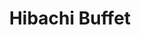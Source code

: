 ---
layout: place
title: "Hibachi Buffet"
permalink: /kentucky/louisville/hibachi-buffet.html
stateAbbr: KY
stateName: Kentucky
cityName: Louisville
place_id: ChIJG5t_UFgRaYgRRqW95vW_TA0
photos:
  - name: >-
      places/ChIJG5t_UFgRaYgRRqW95vW_TA0/photos/AUy1YQ3ajowEHWZ5Y-23QH3-J-peHoIlKctvh2Anh6926r7kjErvLMGGQ86o2Xp2SAJn8KTEvEYhA2iUrNVLz3usAD9rT0o_lKKec4kN-rQ-namfsKJCsIwcUcyMp29Q0jIL3L7TPg5dlWeEkJU5Dp4Jyn-idtEswMPGPmd69yazyIDPGQMf52LqvzlFLnm6pxg8NVzjDiLimjlQA-JQySuiMEZ06HZJJWNblDCYHoaVu8GfGGuRQTBJTNR0kuw1wDdQlwQRWgy2kwzMOknLXZKpeCJuyQFitFXcQkT57fXbWEX-WlSy9XfKcPNfPs_9-Xw3gbeMIdSXgLzMk_XGPGfH69Dbu_98swOfZsxROkCuOn6CT73Y5NeAyrAkjAGWo-zJbslh1KAPg9uL68MHW0kVndNhT0B3RuOzAICVPLnZYq2K0gY
    widthPx: 4000
    heightPx: 1824
    authorAttributions:
      - displayName: My Word is My Life
        uri: https://maps.google.com/maps/contrib/106354680198547766622
        photoUri: >-
          https://lh3.googleusercontent.com/a-/ALV-UjUhNQrOgJgAZ4NsuX_r477PIc9pgob-aqdpVOcosQFSvgcip0FVfA=s100-p-k-no-mo
    flagContentUri: >-
      https://www.google.com/local/imagery/report/?cb_client=maps_api_places.places_api&image_key=!1e10!2sCIHM0ogKEICAgICc-LLN-QE&hl=en-US
    googleMapsUri: >-
      https://www.google.com/maps/place//data=!3m4!1e2!3m2!1sCIHM0ogKEICAgICc-LLN-QE!2e10!4m2!3m1!1s0x88691158507f9b1b:0xd4cbff5e6bda546
  - name: >-
      places/ChIJG5t_UFgRaYgRRqW95vW_TA0/photos/AUy1YQ1NmQ4uYbKLmBjxFok7iARB8CCzXEDoxV6wP-Shgyk5jIMZSHvLbJf2JiLuspGc_Lx8nFsAHzNUxuUCu1LvfzrF0PNxCvpkoYYLAuNJ9KxMno2ibx6j79a85QuFuymDCkCfNb5O7CfXzzwDa4i4WLxQlbe60ddyReQi1cI6nvHmhFzrVnOpOPHFCunXVNyXvsk_mql-Vv95E7AvYUjsX2pKfpVpnPqYMVCgDoYI7_UsocKZtOifIaefBWLhnz1ZgzSvtjxbZcvvQA3-hqY25aMgAHTqD80pCx4u7mQsoGLiUw
    widthPx: 3024
    heightPx: 4032
    authorAttributions:
      - displayName: Hibachi Buffet
        uri: https://maps.google.com/maps/contrib/115820418755728585232
        photoUri: >-
          https://lh3.googleusercontent.com/a/ACg8ocKcf84FHj2YZxpx0uwFECYd4X6Vj85UzZUc0sQhk1gTi53jvw=s100-p-k-no-mo
    flagContentUri: >-
      https://www.google.com/local/imagery/report/?cb_client=maps_api_places.places_api&image_key=!1e10!2sAF1QipPIpOKZ13iN8_uINtAwpOfjdmJHVluFFG5GqBE5&hl=en-US
    googleMapsUri: >-
      https://www.google.com/maps/place//data=!3m4!1e2!3m2!1sAF1QipPIpOKZ13iN8_uINtAwpOfjdmJHVluFFG5GqBE5!2e10!4m2!3m1!1s0x88691158507f9b1b:0xd4cbff5e6bda546
  - name: >-
      places/ChIJG5t_UFgRaYgRRqW95vW_TA0/photos/AUy1YQ1cXmiqDTCjFQQMtuYh9wB0CUuMSH12keCXsMhOJDhhY7j4Q9_ZgnxaFJhUel1s0QfwSEpcaZKwNIYWs6oOYNtIW4wkcC6-947B62-JqJqWnImo0x-EbFNHlLGqV2-ndz9KgGBTfqxzCcKO-6xL_1xPawxwIsfpWspCaXqfEfinrWmonZZM1QTGUQ4tWp8Kao69Tgluv5Ug_8VKXEE67hlXtG4ujx-GZP9Z1idmFZQMhUvKBXRb4hk361ExuToQibTmXW9qXd37bgCBQtu6yThjSmVp51Cf3RjtZqSmz8SA2DP5MnnP3ObzzBhnRbJFNSe-WgzICjMxIcmnzjhxF7jMQVZtC_RMp4UeE3Xu7z1nZg-PcDLLuIAWuCB4AYRL-wo1KYIyF4k_G9FX5f9X2h5yR3z8WSBPYQn3ZINEm94-Q6U
    widthPx: 3000
    heightPx: 4000
    authorAttributions:
      - displayName: Rico Bulaclac
        uri: https://maps.google.com/maps/contrib/116224027523646214592
        photoUri: >-
          https://lh3.googleusercontent.com/a-/ALV-UjXOYDT2K-nf77tXbA3dNduY5QQ2uKSApz28AC1xBwzyrDm5eek=s100-p-k-no-mo
    flagContentUri: >-
      https://www.google.com/local/imagery/report/?cb_client=maps_api_places.places_api&image_key=!1e10!2sCIHM0ogKEICAgICfudnV3AE&hl=en-US
    googleMapsUri: >-
      https://www.google.com/maps/place//data=!3m4!1e2!3m2!1sCIHM0ogKEICAgICfudnV3AE!2e10!4m2!3m1!1s0x88691158507f9b1b:0xd4cbff5e6bda546
  - name: >-
      places/ChIJG5t_UFgRaYgRRqW95vW_TA0/photos/AUy1YQ2gzRySXPB5OULABXPPcfFZSTO-zluPstlMzbT3fFGac50lgtxOSyatrTGMZKKDual-Szmww9BlWXlK8oRR4ewHqOa4ERNHDs98SFlFCWW7yKX0bVB-7PGnLBs2MvI5pFnxtboIXHbo_eaDB0Z_vMMPZVesNCkKd7ojktClSo8LAOo9sxvqDliscMiCMgcC2t3an3jpX8GjAE8KOf66R3umprZx8ukfKz9U230LWM6jQcvMpUT5aJDE-oeTydh8n3gUTR-EwN1ZTWAk_r7yfIwIlaL9t2xMTqXpCz-KYJfMHNAIWQrKCH3nvOmqQSTIoKsAGWPZAmXh6BycerJ-hGcy77UILl7qCAa46EkJpDdT39f3CUQUThG6tcXPpSc8NG-kT51e_RKtwNhiVZOAwBV0Stye_X0DnIrmjKn-3o0
    widthPx: 3000
    heightPx: 4000
    authorAttributions:
      - displayName: Rico Bulaclac
        uri: https://maps.google.com/maps/contrib/116224027523646214592
        photoUri: >-
          https://lh3.googleusercontent.com/a-/ALV-UjXOYDT2K-nf77tXbA3dNduY5QQ2uKSApz28AC1xBwzyrDm5eek=s100-p-k-no-mo
    flagContentUri: >-
      https://www.google.com/local/imagery/report/?cb_client=maps_api_places.places_api&image_key=!1e10!2sCIHM0ogKEICAgICfudnVPA&hl=en-US
    googleMapsUri: >-
      https://www.google.com/maps/place//data=!3m4!1e2!3m2!1sCIHM0ogKEICAgICfudnVPA!2e10!4m2!3m1!1s0x88691158507f9b1b:0xd4cbff5e6bda546
  - name: >-
      places/ChIJG5t_UFgRaYgRRqW95vW_TA0/photos/AUy1YQ0-dS_JdTGhxOIUsIcigasdnxHWULXUk8mGRSjYdr12NoXcJ0rzpm1ytXPB1misnfTMbK6oirNjh4ECCCGX6H7id10YprhOlTiNchTDTzG7OySK0t6XQv3ryYJUYM4JkDMEsvf3PvmegTtCLPC_OPcVSHX4ieVdQLU_131InthP58EG7a82pHWFMYsr-BiLH3urAqJ3Tyyh3cKwJf4h0okKNaPm0bzp7HuLCWfP-VVr1EwKPn6egw2w7iMPtbmq_Y4Ilk6tjHCf_JN8eitDhpsVrRGL6M8QDicNyvd-19KQ5UdWlwOHpmfulnNQN8grBXwB5LIh7U36J_bITvSQTsd7oECtStxbSsk7xuLLnZZ9lKe-F_Te2vpFmRJBIu9NhBCi9A4tjrFQrTqx0m_D2IXJFJdu1gTLdEKSGr-4oTU
    widthPx: 3000
    heightPx: 4000
    authorAttributions:
      - displayName: Rico Bulaclac
        uri: https://maps.google.com/maps/contrib/116224027523646214592
        photoUri: >-
          https://lh3.googleusercontent.com/a-/ALV-UjXOYDT2K-nf77tXbA3dNduY5QQ2uKSApz28AC1xBwzyrDm5eek=s100-p-k-no-mo
    flagContentUri: >-
      https://www.google.com/local/imagery/report/?cb_client=maps_api_places.places_api&image_key=!1e10!2sCIHM0ogKEICAgICfudnVfA&hl=en-US
    googleMapsUri: >-
      https://www.google.com/maps/place//data=!3m4!1e2!3m2!1sCIHM0ogKEICAgICfudnVfA!2e10!4m2!3m1!1s0x88691158507f9b1b:0xd4cbff5e6bda546
  - name: >-
      places/ChIJG5t_UFgRaYgRRqW95vW_TA0/photos/AUy1YQ1NTPxQIXat2yrMV09GxUdGN5Uqa2yvxSB3OEdezbuRK_7yBkwBa4h65rV7KMMqlawB413KS9bAy2zzn9DImni5OqLvH0inYYh5g_yqamoF-D5rAZJe4nIyXbHJBf9S8R3LwUfEedhPAluIQwJNgMtHgbcjZIzczKf1DXftHmpUD4neAk5qY7HeoXmmJLho3boBUl-mGL7ktmyLzUkuHfUPf8qKmsR_rhPcmNWKjd9NSz5KzayzUIbEhTZAMq610Rvp91QiCdcQfauzHVb69YOKDL6LalDFBjIV6XySnwjXK6CRr4wDio1QhbjU1h6L6CRsqmh8KX2vYYNtNcVP5ASqtW9b1qORCkKMlxo710uqglSH3J3nqQtRII2Yqyztzehi4VuouAfhbDldwMF_eexpDuJwF1iLg4BO3oKfe2fGFHTu
    widthPx: 3024
    heightPx: 4032
    authorAttributions:
      - displayName: Estela
        uri: https://maps.google.com/maps/contrib/117288310160040368190
        photoUri: >-
          https://lh3.googleusercontent.com/a-/ALV-UjXXQwJO9k8tKG0t6BvkW6XAFw7PrBtJ_BHM6u22-lZNb7idmLQn=s100-p-k-no-mo
    flagContentUri: >-
      https://www.google.com/local/imagery/report/?cb_client=maps_api_places.places_api&image_key=!1e10!2sCIHM0ogKEICAgICrwMaStwE&hl=en-US
    googleMapsUri: >-
      https://www.google.com/maps/place//data=!3m4!1e2!3m2!1sCIHM0ogKEICAgICrwMaStwE!2e10!4m2!3m1!1s0x88691158507f9b1b:0xd4cbff5e6bda546
  - name: >-
      places/ChIJG5t_UFgRaYgRRqW95vW_TA0/photos/AUy1YQ0oPm5fTMwNbvX5eyeyLNaQJ6W81BPLsYgp4hAlIx87QA00J3c5En7IQmelcnM6AHAiA3k3Xv93jT6nAJoCIetl-vvB_CViwCQAziXM3JNOCX2nK6PtaTaGevKxSPdGsBRBfrknmK4q5YbE6PKK89p3Iy8It1B4KTbRYeTRtj-ewHA1FZ_gTo6vN5pSzRhOTVYvhZ2-n-RAjzDewGT20VJKUXqz7-q3s_0-wbT0o7EUTtm2kkgjD4TUzAhDEVUmRHAcL-zeMnx_aXlK7lNvZPu4vW-oPHo04oMvSdE07SKRIYot9oLOm0dBh8j9V7RFPIWk2qByLwatpqXZbQCZo-AmVKmYDVRgnKPuJCFuHAIdiCXBW8RxZlVsbhF5wv5e24heq_XGOdHoQD7HTpugN53OcuvcdF2GeMGy2uLFKQI
    widthPx: 3024
    heightPx: 4032
    authorAttributions:
      - displayName: Fanny0514
        uri: https://maps.google.com/maps/contrib/108824740224258938919
        photoUri: >-
          https://lh3.googleusercontent.com/a/ACg8ocLQnD9bu7hWBBOMXtQ8rnkBfMEW1beZY0TdVYTrC1qLbFE-vw=s100-p-k-no-mo
    flagContentUri: >-
      https://www.google.com/local/imagery/report/?cb_client=maps_api_places.places_api&image_key=!1e10!2sCIHM0ogKEICAgICl7sanVQ&hl=en-US
    googleMapsUri: >-
      https://www.google.com/maps/place//data=!3m4!1e2!3m2!1sCIHM0ogKEICAgICl7sanVQ!2e10!4m2!3m1!1s0x88691158507f9b1b:0xd4cbff5e6bda546
  - name: >-
      places/ChIJG5t_UFgRaYgRRqW95vW_TA0/photos/AUy1YQ2oMO3BvHChnwVIh3aW6750rj-hw9ySjb87vABjbGFSFFWb23aK5sHL0BI2SjvY71HngmpFxCAtkGQ8E-vVA1FvRbbaAsg5usFG9c0fwWi82YyOedOEcA6_IRExRSq63vJk2UbwUsDkH2cSMADyiQtewDvWGBCpjjb4Bl9VJDao8BwL7AoZsGE-9eCNI4gK7ENuK9kCMs6uxKfKOWNVCRvJ_W2O0IZGsfTTAXetelWgTNO7Mc0x-cMlL2rWc0VeVj-v28-Yw5RovomPxorW4cy71Z0hSq73mfFeP2Lhw4p8wrxb_-92YSXgqjWjNlO2n3_URW7ICxKwqptAaTred4WOF12Qa0Nv9SHJkBR3cdHYVNZc1H3ZAbkKBYKKOoYD0pIDI_biPIBpveyG6CyVmDZKNvmy2wp5poa6kGyR38BwOvfV
    widthPx: 3024
    heightPx: 4032
    authorAttributions:
      - displayName: Teresa Patterson
        uri: https://maps.google.com/maps/contrib/102233255205227655320
        photoUri: >-
          https://lh3.googleusercontent.com/a-/ALV-UjW0WjK3wqjztI_Xk7Z5CfnO_-ZLqhPG-PCZO4QEwi1nUEJx7NaX=s100-p-k-no-mo
    flagContentUri: >-
      https://www.google.com/local/imagery/report/?cb_client=maps_api_places.places_api&image_key=!1e10!2sCIHM0ogKEICAgMDwopa1ngE&hl=en-US
    googleMapsUri: >-
      https://www.google.com/maps/place//data=!3m4!1e2!3m2!1sCIHM0ogKEICAgMDwopa1ngE!2e10!4m2!3m1!1s0x88691158507f9b1b:0xd4cbff5e6bda546
  - name: >-
      places/ChIJG5t_UFgRaYgRRqW95vW_TA0/photos/AUy1YQ3WAiPFaVPnM2obRqQdTM8MN5e8ZK3dSusxdIlx5zSyCFjIwEe8PXo94RPpTqjzEtXM95tyI_Xysm2JVLroLbY0H8oP39nlrmGwapMjSecc3VOvRNxtpLBzf55L4YAaX-FVoLzr3H4abAVQOkjHvShL0940CYIXBowY4vnfeP-XdFAtAqm8XK2KppbwQq3FaqHsRNWrJFWu5PnlRIGlCbvkYsHhms3AEOfW9qWtW91mWRitbVH-Z1V1Rcz2vn6KgasScU9fskd0BbnHYhhKdAmFJghQfqME74cSrSqdOlgd04IFwg6QjcZ2aB07OPMfA7D7q4Kt30AnBRmyonCOfugzFNFS9HGUPEGIh-QEtxPU9OBPndh3uE7BvT0-0BlsaG6WYuIP4BCVtfJIIWMOY5ei6n97FeU65r7S-sNuzvqZ-XC8
    widthPx: 3456
    heightPx: 4608
    authorAttributions:
      - displayName: oz mora
        uri: https://maps.google.com/maps/contrib/116543241442886143327
        photoUri: >-
          https://lh3.googleusercontent.com/a/ACg8ocJb4N9yGVxPrwMMb4NhZaru1MWTbLrGTIhtj2mbRTJbOJB0=s100-p-k-no-mo
    flagContentUri: >-
      https://www.google.com/local/imagery/report/?cb_client=maps_api_places.places_api&image_key=!1e10!2sCIHM0ogKEICAgICB_bH3sQE&hl=en-US
    googleMapsUri: >-
      https://www.google.com/maps/place//data=!3m4!1e2!3m2!1sCIHM0ogKEICAgICB_bH3sQE!2e10!4m2!3m1!1s0x88691158507f9b1b:0xd4cbff5e6bda546
  - name: >-
      places/ChIJG5t_UFgRaYgRRqW95vW_TA0/photos/AUy1YQ3GKk8ha8lD6NPzvGN1Hinz_rdSwudkW8kKkgN-Wppk30rQ38zVqDcCBfy89Hgmm7ZJ0pTqOUmQOLeGjpNKHHFfZKn4ar5dZYR2cYvBac73_BccE-vDE8vNGdr6gbW3uGdakwkiwWp_A0bCVuViF_5PzGJfkdI2U5Efbwf0kMVvwcOsjEhQTDSHorbRPkNpcF7yH23Ji9ko_P9ROFMA4kaq8e6UAf5YSAj2aVcvikMSaiU82cqtN7mtcLM-8PDxSzVaRIQQaFcE9Dgc6HTVXwZrpPrdb1RXvO92x_g-k65duVdBfKOU7fmntB9Wp0cHUdVA0BAYnAwfJFRkiMmCUcxDgIkNDo4alLhU0QK_NAl6_SN1K0s5SSKFTSwtkJS8JgM8ZfP0RnMPG13vJMLPKydq_Qq9pFWqHhzDwALCsKwDiw
    widthPx: 3000
    heightPx: 4000
    authorAttributions:
      - displayName: Shayla Sadler
        uri: https://maps.google.com/maps/contrib/107942693182446649130
        photoUri: >-
          https://lh3.googleusercontent.com/a-/ALV-UjUiiq-im3HncfNOAfwbJ_uADDCaydGLGsByUjo1qCaCN8Z-4LXi=s100-p-k-no-mo
    flagContentUri: >-
      https://www.google.com/local/imagery/report/?cb_client=maps_api_places.places_api&image_key=!1e10!2sCIHM0ogKEICAgMDAn4v1SA&hl=en-US
    googleMapsUri: >-
      https://www.google.com/maps/place//data=!3m4!1e2!3m2!1sCIHM0ogKEICAgMDAn4v1SA!2e10!4m2!3m1!1s0x88691158507f9b1b:0xd4cbff5e6bda546
address: 5372 Dixie Hwy, Louisville, KY 40216, USA
street: 5372 Dixie Hwy
city: Louisville
state: KY
zip: '40216'
country: USA
neighborhood: Pleasure Ridge Park
latitude: '38.156675'
longitude: '-85.836222'
accessibility_options:
  wheelchairAccessibleParking: true
  wheelchairAccessibleEntrance: true
  wheelchairAccessibleRestroom: true
  wheelchairAccessibleSeating: true
business_status: OPERATIONAL
name: Hibachi Buffet
google_maps_links:
  directionsUri: >-
    https://www.google.com/maps/dir//''/data=!4m7!4m6!1m1!4e2!1m2!1m1!1s0x88691158507f9b1b:0xd4cbff5e6bda546!3e0
  placeUri: https://maps.google.com/?cid=958351883582154054
  writeAReviewUri: >-
    https://www.google.com/maps/place//data=!4m3!3m2!1s0x88691158507f9b1b:0xd4cbff5e6bda546!12e1
  reviewsUri: >-
    https://www.google.com/maps/place//data=!4m4!3m3!1s0x88691158507f9b1b:0xd4cbff5e6bda546!9m1!1b1
  photosUri: >-
    https://www.google.com/maps/place//data=!4m3!3m2!1s0x88691158507f9b1b:0xd4cbff5e6bda546!10e5
primary_type: Buffet Restaurant
opening_hours:
  regular: null
  current: null
secondary_opening_hours:
  regular:
    weekdayDescriptions: null
    type: null
  current:
    weekdayDescriptions: null
    type: null
phone: null
price_level: null
price_range: null
rating: null
rating_count: 0
website: null
description: null
reviews: null
parking_options: null
payment_options: null
allow_dogs: null
curbside_pickup: null
delivery: null
dine_in: null
good_for_children: null
good_for_groups: null
good_for_sports: null
live_music: null
menu_for_children: null
outdoor_seating: null
reservable: null
restroom: null
serves_beer: null
serves_breakfast: null
serves_brunch: null
serves_cocktails: null
serves_coffee: null
serves_dinner: null
serves_dessert: null
serves_lunch: null
serves_vegetarian_food: null
serves_wine: null
takeout: null
slug: Hibachi-Buffet

---